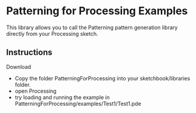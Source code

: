 # Patterning for Processing Examples

This library allows you to call the Patterning pattern generation library directly from your Processing sketch.

## Instructions

Download 

 - Copy the folder PatterningForProcessing into your sketchbook/libraries folder. 
 - open Processing 
 - try loading and running the example in PatterningForProcessing/examples/Test1/Test1.pde 
